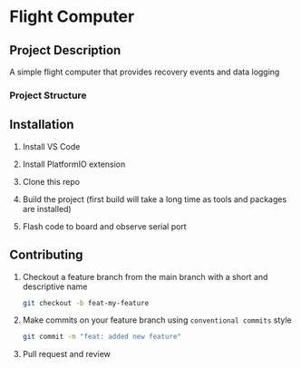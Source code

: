 # Flight Computer

## Project Description

A simple flight computer that provides recovery events and data logging

### Project Structure

## Installation

1. Install VS Code

2. Install PlatformIO extension

3. Clone this repo

4. Build the project (first build will take a long time as tools and packages are installed)

5. Flash code to board and observe serial port

## Contributing

1. Checkout a feature branch from the main branch with a short and descriptive name

    ```sh
    git checkout -b feat-my-feature
    ```

2. Make commits on your feature branch using `conventional commits` style

    ```sh
    git commit -m "feat: added new feature"
    ```

3. Pull request and review
